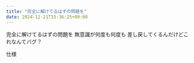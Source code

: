 ```yaml
---
title: "完全に解けてるはずの問題を"
date: 2024-12-21T15:36:25+09:00
---
```

完全に解けてるはずの問題を
無意識が何度も何度も
差し戻してくるんだけどこれなんてバグ？

仕様
